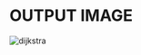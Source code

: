 # OUTPUT IMAGE

<p float="left">
<img src="https://github-production-user-asset-6210df.s3.amazonaws.com/103280360/239448225-a4d54f28-2357-415a-97db-465c96bbee71.png" alt="dijkstra"/>
</p>
